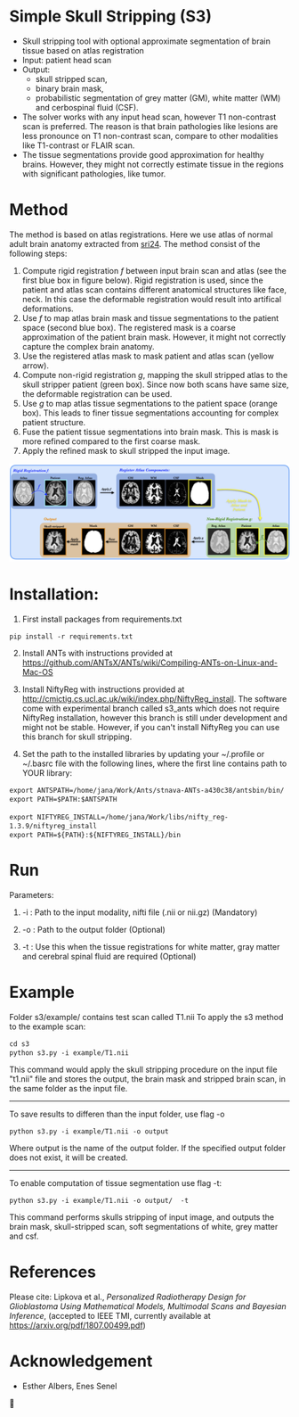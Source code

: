# Simple Skull Stripping (S3) 
 * Skull stripping tool with optional approximate segmentation of brain tissue based on atlas registration
 * Input: patient head scan
 * Output:
   * skull stripped scan, 
   * binary brain mask, 
   * probabilistic segmentation of grey matter (GM), white matter (WM) and cerbospinal fluid (CSF).
 * The solver works with any input head scan, however T1 non-contrast scan is preferred. The reason is that brain pathologies like lesions are less pronounce on T1 non-contrast scan, compare to other modalities like T1-contrast or FLAIR scan.
 * The tissue segmentations provide good approximation for healthy brains. However, they might not correctly estimate tissue in the regions with significant pathologies, like tumor.

# Method
The method is based on atlas registrations. Here we use atlas of normal adult brain anatomy extracted from [sri24](https://www.nitrc.org/projects/sri24/). The method consist of the following steps:

1. Compute rigid registration *f* between input brain scan and atlas (see the first blue box in figure below). Rigid registration is used, since the patient and atlas scan contains different anatomical structures like face, neck. In this case the deformable registration would result into artifical deformations.
2. Use *f* to map atlas brain mask and tissue segmentations to the patient space (second blue box). The registered mask is a coarse approximation of the patient brain mask. However, it might not correctly capture the complex brain anatomy. 
3. Use the registered atlas mask to mask patient and atlas scan (yellow arrow).
4. Compute non-rigid registration *g*, mapping the skull stripped atlas to the skull stripper patient (green box). Since now both scans have same size, the deformable registration can be used.  
5. Use *g* to map atlas tissue segmentations to the patient space (orange box). This leads to finer tissue segmentations accounting for complex patient structure.
6. Fuse the patient tissue segmentations into brain mask. This is mask is more refined compared to the first coarse mask.
7. Apply the refined mask to skull stripped the input image.


![alt text](src/pipeline.png) 

# Installation:

1) First install packages from requirements.txt

```
pip install -r requirements.txt
```

2) Install ANTs with instructions provided at https://github.com/ANTsX/ANTs/wiki/Compiling-ANTs-on-Linux-and-Mac-OS

3) Install NiftyReg with instructions provided at http://cmictig.cs.ucl.ac.uk/wiki/index.php/NiftyReg_install. The software come with experimental branch called s3_ants which does not require NiftyReg installation, however this branch is still under development and might not be stable. However, if you can't install NiftyReg you can use this branch for skull stripping.

4) Set the path to the installed libraries by updating your ~/.profile or ~/.basrc file with the following lines, where the first line contains path to YOUR library:
```
export ANTSPATH=/home/jana/Work/Ants/stnava-ANTs-a430c38/antsbin/bin/
export PATH=$PATH:$ANTSPATH

export NIFTYREG_INSTALL=/home/jana/Work/libs/nifty_reg-1.3.9/niftyreg_install
export PATH=${PATH}:${NIFTYREG_INSTALL}/bin
```

# Run

Parameters:

1) -i : Path to the input modality, nifti file (.nii or nii.gz) (Mandatory)

2) -o : Path to the output folder (Optional)

3) -t : Use this when the tissue registrations for white matter, gray matter and cerebral spinal fluid are required (Optional)

# Example 
Folder s3/example/ contains test scan called T1.nii To apply the s3 method to the example scan:
```
cd s3
python s3.py -i example/T1.nii
```
This command would apply the skull stripping procedure on the input file "t1.nii" file and stores the output, the brain mask and stripped brain scan, in the same folder as the input file. 

----------------------------------------------------------
To save results to differen than the input folder, use flag -o
```
python s3.py -i example/T1.nii -o output 
```
Where output is the name of the output folder. If the specified output folder does not exist, it will be created.

----------------------------------------------------------

To enable computation of tissue segmentation use flag -t:
```
python s3.py -i example/T1.nii -o output/  -t 
```
This command performs skulls stripping of input image, and outputs the brain mask, skull-stripped scan, soft segmentations of white, grey matter and csf.

# References
Please cite: Lipkova et al., *Personalized Radiotherapy Design for Glioblastoma Using Mathematical Models, Multimodal Scans and Bayesian Inference*, (accepted to IEEE TMI, currently available at https://arxiv.org/pdf/1807.00499.pdf)

# Acknowledgement
* Esther Albers, Enes Senel

:panda_face:

